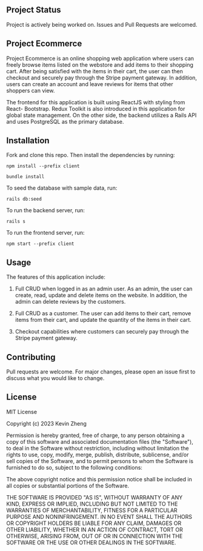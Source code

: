 ## Project Status
Project is actively being worked on. Issues and Pull Requests are welcomed.

## Project Ecommerce

Project Ecommerce is an online shopping web application where users can freely 
browse items listed on the webstore and add items to their shopping cart. After 
being satisfied with the items in their cart, the user can then checkout and securely 
pay through the Stripe payment gateway. In addition, users can create an account and leave 
reviews for items that other shoppers can view.

The frontend for this application is built using ReactJS with styling from React-
Bootstrap. Redux Toolkit is also introduced in this application for global 
state management. On the other side, the backend utilizes a Rails API and 
uses PostgreSQL as the primary database.

## Installation
Fork and clone this repo. Then install the dependencies by running:

```
npm install --prefix client
```
```
bundle install
```
To seed the database with sample data, run:
```
rails db:seed
```
To run the backend server, run:
```
rails s
```
To run the frontend server, run:
```
npm start --prefix client
```

## Usage
The features of this application include:

1. Full CRUD when logged in as an admin user. As an admin, the user can create,
   read, update and delete items on the website. In addition, the admin can 
   delete reviews by the customers.

2. Full CRUD as a customer. The user can add items to their cart, remove items from their cart,
   and update the quantity of the items in their cart.

3. Checkout capabilities where customers can securely pay through the Stripe payment gateway.

## Contributing
Pull requests are welcome. For major changes, please open an issue first to discuss what you would like to change.

## License
MIT License

Copyright (c) 2023 Kevin Zheng

Permission is hereby granted, free of charge, to any person obtaining a copy
of this software and associated documentation files (the "Software"), to deal
in the Software without restriction, including without limitation the rights
to use, copy, modify, merge, publish, distribute, sublicense, and/or sell
copies of the Software, and to permit persons to whom the Software is
furnished to do so, subject to the following conditions:

The above copyright notice and this permission notice shall be included in all
copies or substantial portions of the Software.

THE SOFTWARE IS PROVIDED "AS IS", WITHOUT WARRANTY OF ANY KIND, EXPRESS OR
IMPLIED, INCLUDING BUT NOT LIMITED TO THE WARRANTIES OF MERCHANTABILITY,
FITNESS FOR A PARTICULAR PURPOSE AND NONINFRINGEMENT. IN NO EVENT SHALL THE
AUTHORS OR COPYRIGHT HOLDERS BE LIABLE FOR ANY CLAIM, DAMAGES OR OTHER
LIABILITY, WHETHER IN AN ACTION OF CONTRACT, TORT OR OTHERWISE, ARISING FROM,
OUT OF OR IN CONNECTION WITH THE SOFTWARE OR THE USE OR OTHER DEALINGS IN THE
SOFTWARE.
